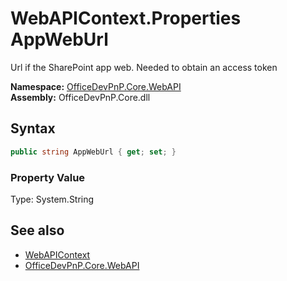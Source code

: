 # WebAPIContext.Properties AppWebUrl
Url if the SharePoint app web. Needed to obtain an access token  

**Namespace:** [OfficeDevPnP.Core.WebAPI](OfficeDevPnP.Core.WebAPI.md)  
**Assembly:** OfficeDevPnP.Core.dll  
## Syntax
```C#
public string AppWebUrl { get; set; }
```

### Property Value
Type: System.String  

## See also
- [WebAPIContext](OfficeDevPnP.Core.WebAPI.WebAPIContext.md) 
- [OfficeDevPnP.Core.WebAPI](OfficeDevPnP.Core.WebAPI.md)
